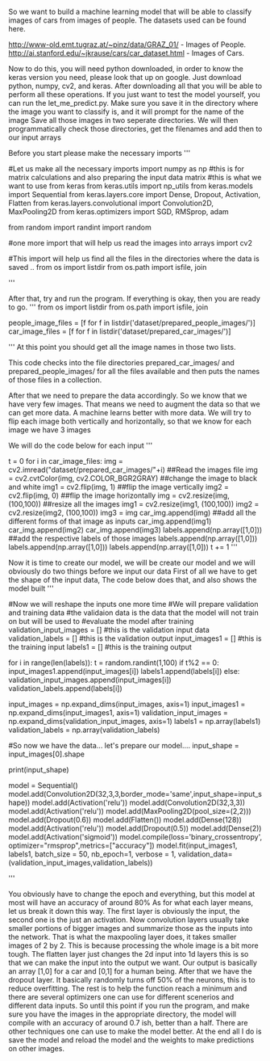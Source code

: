So we want to build a machine learning model that will be able to classify images of cars from images of people.
The datasets used can be found here. 

http://www-old.emt.tugraz.at/~pinz/data/GRAZ_01/ - Images of People.
http://ai.stanford.edu/~jkrause/cars/car_dataset.html - Images of Cars.

Now to do this, you will need python downloaded, in order to know the keras version you need, please look that up on google. 
Just download python, numpy, cv2, and keras. After downloading all that you will be able to perform all these operations.
If you just want to test the model yourself, you can run the let_me_predict.py. Make sure you save it in the directory where the image you want 
to classify is, and it will prompt for the name of the image
Save all those images in two seperate directories.
We will then programmatically check those directories, get the filenames and add then to our input arrays 

Before you start please make the necessary imports
'''

#Let us make all the necessary imports
import numpy as np #this is for matrix calculations and also preparing the input data matrix
#this is what we want to use from keras 
from keras.utils import np_utils 
from keras.models import Sequential
from keras.layers.core import Dense, Dropout, Activation, Flatten
from keras.layers.convolutional import Convolution2D, MaxPooling2D
from keras.optimizers import SGD, RMSprop, adam

from random import randint
import random


#one more import that will help us read the images into arrays 
import cv2

#This import will help us find all the files in the directories where the data is saved ..
from os import listdir
from os.path import isfile, join



'''

After that, try and run the program. If everything is okay, then you are ready to go. 
'''
  from os import listdir
from os.path import isfile, join

people_image_files = [f for f in listdir('dataset/prepared_people_images/')]
car_image_files = [f for f in listdir('dataset/prepared_car_images/')]


'''
At this point you should get all the image names in those two lists.

This code checks into the file directories prepared_car_images/ and prepared_people_images/ for all the files available 
and then puts the names of those files in a collection.

After that we need to prepare the data accordingly.
So we know that we have very few images. That means we need to augment the data so that we can get more data. A machine learns better with more data.
We will try to flip each image both vertically and horizontally, so that we know for each image we have 3 images 

We will do the code below for each input 
'''

t = 0
for i in car_image_files:
    img = cv2.imread("dataset/prepared_car_images/"+i)  ##Read the images file 
    img = cv2.cvtColor(img, cv2.COLOR_BGR2GRAY)  ##change the image to black and white 
    img1 = cv2.flip(img, 1) ##flip the image vertically
    img2 = cv2.flip(img, 0) ##flip the image horizontally
    img = cv2.resize(img, (100,100)) ##resize all the images 
    img1 = cv2.resize(img1, (100,100))
    img2 = cv2.resize(img2, (100,100))
    img3 = img
    car_img.append(img) ##add all the different forms of that image as inputs 
    car_img.append(img1)
    car_img.append(img2)
    car_img.append(img3)
    labels.append(np.array([1,0])) ##add the respective labels of those images 
    labels.append(np.array([1,0]))
    labels.append(np.array([1,0]))
    labels.append(np.array([1,0]))
    t += 1
'''

Now it is time to create our model, we will be create our model and we will obviously do two things before we input our data
First of all we have to get the shape of the input data,
The code below does that, and also shows the model built
'''


#Now we will reshape the inputs one more time
#We will prepare validation and training data
#the validaion data is the data that the model will not train on but will be used to 
#evaluate the model after training 
validation_input_images = [] #this is the validation input data 
validation_labels = [] #this is the validation output 
input_images1 = [] #this is the training input 
labels1 = [] #this is the training output 


for i in range(len(labels)):
    t = random.randint(1,100)
    if t%2 == 0:
        input_images1.append(input_images[i])
        labels1.append(labels[i])
    else:
        validation_input_images.append(input_images[i])
        validation_labels.append(labels[i])

    
    
input_images = np.expand_dims(input_images, axis=1)
input_images1 = np.expand_dims(input_images1, axis=1)
validation_input_images = np.expand_dims(validation_input_images, axis=1)
labels1 = np.array(labels1)
validation_labels = np.array(validation_labels)

#So now we have the data... let's prepare our model....
input_shape = input_images[0].shape

print(input_shape)

model = Sequential()
model.add(Convolution2D(32,3,3,border_mode='same',input_shape=input_shape))
model.add(Activation('relu'))
model.add(Convolution2D(32,3,3))
model.add(Activation('relu'))
model.add(MaxPooling2D(pool_size=(2,2)))
model.add(Dropout(0.6))
model.add(Flatten())
model.add(Dense(128))
model.add(Activation('relu'))
model.add(Dropout(0.5))
model.add(Dense(2))
model.add(Activation('sigmoid'))
model.compile(loss='binary_crossentropy', optimizer="rmsprop",metrics=["accuracy"])
model.fit(input_images1, labels1, batch_size = 50, nb_epoch=1, verbose = 1, validation_data=(validation_input_images,validation_labels))


'''

You obviously have to change the epoch and everything, but this model at most will have an accuracy of around 80%
As for what each layer means, let us break it down this way.
The first layer is obviously the input, the second one is the just an activation.
Now convolution layers usually take smaller portions of bigger images and summarize those as the inputs into the network. 
That is what the maxpooling layer does, it takes smaller images of 2 by 2. This is because processing the whole image is a bit more tough.
The flatten layer just changes the 2d input into 1d layers this is so that we can make the input into the output we want.
Our output is basically an array [1,0] for a car and [0,1] for a human being. 
After that we have the dropout layer. It basically randomly turns off 50% of the neurons, this is to reduce overfitting.
The rest is to help the function reach a minimum and there are several optimizers one can use for different scenerios and different 
data inputs.
So until this point if you run the program, and make sure you have the images in the appropriate directory, the model will compile 
with an accuracy of around 0.7 ish, better than a half. There are other techniques one can use to make the model better. 
At the end all I do is save the model and reload the model and the weights to make predictions on other images. 

